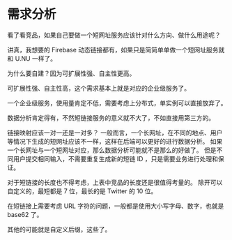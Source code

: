 # 需求分析

看了看竞品，如果自己要做一个短网址服务应该针对什么方向、做什么用途呢？

讲真，我想要的 Firebase 动态链接都有，如果只是简简单单做一个短网址服务就和 U.NU 一样了。

为什么要自建？因为可扩展性强、自主性更高。

可扩展性强、自主性高，这个需求基本上就是对应的企业级服务了。

一个企业级服务，使用量肯定不低，需要考虑上分布式，单实例可以直接放弃了。

数据分析肯定得有，不然短链接服务的意义就不大了，不如直接用第三方的。

链接映射应该一对一还是一对多？
一般而言，一个长网址，在不同的地点、用户等情况下生成的短网址应该不一样，这样在后端可以更好的进行数据分析。
如果一个长网址与一个短网址对应，那么数据分析可能就不是那么的好做了。
但是不同用户提交相同输入，不需要重复生成新的短链 ID ，只是需要业务进行处理和保证。

对于短链接的长度也不得考虑，上表中竞品的长度还是很值得考量的。
除开可以自定义的，最短都是 7 位，最长的是 Twitter 的 10 位。

在短链接上需要考虑 URL 字符的问题，一般都是使用大小写字母、数字，也就是 base62 了。

其他的可能就是自定义后缀，这些了。
